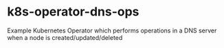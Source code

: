 # k8s-operator-dns-ops
Example Kubernetes Operator which performs operations in a DNS server when a node is created/updated/deleted
